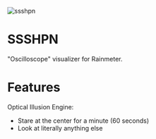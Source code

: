 ![ssshpn](https://user-images.githubusercontent.com/93496808/197416014-cb14c8a8-8caf-4f47-bc4d-2b5be4476605.png)

# SSSHPN

"Oscilloscope" visualizer for Rainmeter.

# Features

Optical Illusion Engine:

- Stare at the center for a minute (60 seconds)
- Look at literally anything else
